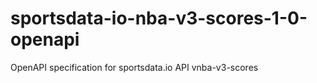 # sportsdata-io-nba-v3-scores-1-0-openapi
OpenAPI specification for sportsdata.io API vnba-v3-scores
